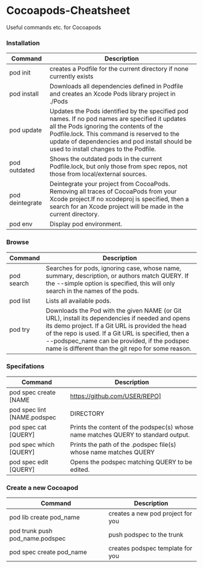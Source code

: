# Cocoapods-Cheatsheet

Useful commands etc. for Cocoapods

### Installation 

| Command | Description |
| ----------- | ----------- |
| pod init | creates a Podfile for the current directory if none currently exists |
| pod install | Downloads all dependencies defined in Podfile and creates an Xcode Pods library project in ./Pods |
| pod update | Updates the Pods identified by the specified pod names. If no pod names are specified it updates all the Pods ignoring the contents of the Podfile.lock. This command is reserved to the update of dependencies and pod install should be used to install changes to the Podfile. |
| pod outdated | Shows the outdated pods in the current Podfile.lock, but only those from spec repos, not those from local/external sources. |
| pod deintegrate | Deintegrate your project from CocoaPods. Removing all traces of CocoaPods from your Xcode project.If no xcodeproj is specified, then a search for an Xcode project will be made in the current directory. |
| pod env | Display pod environment. |

### Browse

| Command | Description |
| ----------- | ----------- |
| pod search | Searches for pods, ignoring case, whose name, summary, description, or authors match QUERY. If the --simple option is specified, this will only search in the names of the pods. |
| pod list | Lists all available pods. |
| pod try | Downloads the Pod with the given NAME (or Git URL), install its dependencies if needed and opens its demo project. If a Git URL is provided the head of the repo is used. If a Git URL is specified, then a --podspec_name can be provided, if the podspec name is different than the git repo for some reason. |

### Specifations

| Command | Description |
| ----------- | ----------- |
| pod spec create [NAME|https://github.com/USER/REPO] | Creates a PodSpec, in the current working dir, called NAME.podspec. If a GitHub url is passed the spec is prepopulated. |
| pod spec lint [NAME.podspec|DIRECTORY|http://PATH/NAME.podspec ...] | Validates NAME.podspec. If a DIRECTORY is provided, it validates the podspec files found, including subfolders. In case the argument is omitted, it defaults to the current working dir. |
| pod spec cat [QUERY] | Prints the content of the podspec(s) whose name matches QUERY to standard output. |
| pod spec which [QUERY] | Prints the path of the .podspec file(s) whose name matches QUERY |
| pod spec edit [QUERY] | Opens the podspec matching QUERY to be edited. |


### Create a new Cocoapod

| Command | Description |
| ----------- | ----------- |
| pod lib create pod_name | creates a new pod project for you |
| pod trunk push pod_name.podspec | push podspec to the trunk |
| pod spec create pod_name | creates podspec template for you |
